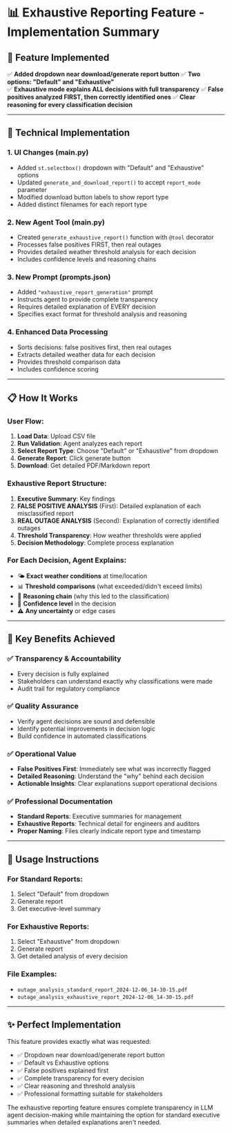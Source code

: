 # 📊 Exhaustive Reporting Feature - Implementation Summary

## 🎯 **Feature Implemented**

✅ **Added dropdown near download/generate report button**
✅ **Two options: "Default" and "Exhaustive"**  
✅ **Exhaustive mode explains ALL decisions with full transparency**
✅ **False positives analyzed FIRST, then correctly identified ones**
✅ **Clear reasoning for every classification decision**

---

## 🔧 **Technical Implementation**

### **1. UI Changes (main.py)**
- Added `st.selectbox()` dropdown with "Default" and "Exhaustive" options
- Updated `generate_and_download_report()` to accept `report_mode` parameter
- Modified download button labels to show report type
- Added distinct filenames for each report type

### **2. New Agent Tool (main.py)**
- Created `generate_exhaustive_report()` function with `@tool` decorator
- Processes false positives FIRST, then real outages
- Provides detailed weather threshold analysis for each decision
- Includes confidence levels and reasoning chains

### **3. New Prompt (prompts.json)**
- Added `"exhaustive_report_generation"` prompt
- Instructs agent to provide complete transparency
- Requires detailed explanation of EVERY decision
- Specifies exact format for threshold analysis and reasoning

### **4. Enhanced Data Processing**
- Sorts decisions: false positives first, then real outages
- Extracts detailed weather data for each decision
- Provides threshold comparison data
- Includes confidence scoring

---

## 📋 **How It Works**

### **User Flow:**
1. **Load Data**: Upload CSV file
2. **Run Validation**: Agent analyzes each report
3. **Select Report Type**: Choose "Default" or "Exhaustive" from dropdown
4. **Generate Report**: Click generate button
5. **Download**: Get detailed PDF/Markdown report

### **Exhaustive Report Structure:**
1. **Executive Summary**: Key findings
2. **FALSE POSITIVE ANALYSIS** (First): Detailed explanation of each misclassified report
3. **REAL OUTAGE ANALYSIS** (Second): Explanation of correctly identified outages  
4. **Threshold Transparency**: How weather thresholds were applied
5. **Decision Methodology**: Complete process explanation

### **For Each Decision, Agent Explains:**
- 🌤️ **Exact weather conditions** at time/location
- 📊 **Threshold comparisons** (what exceeded/didn't exceed limits)
- 🧠 **Reasoning chain** (why this led to the classification)
- 🎯 **Confidence level** in the decision
- ⚠️ **Any uncertainty** or edge cases

---

## 🎉 **Key Benefits Achieved**

### **✅ Transparency & Accountability**
- Every decision is fully explained
- Stakeholders can understand exactly why classifications were made
- Audit trail for regulatory compliance

### **✅ Quality Assurance**
- Verify agent decisions are sound and defensible  
- Identify potential improvements in decision logic
- Build confidence in automated classifications

### **✅ Operational Value**
- **False Positives First**: Immediately see what was incorrectly flagged
- **Detailed Reasoning**: Understand the "why" behind each decision
- **Actionable Insights**: Clear explanations support operational decisions

### **✅ Professional Documentation**
- **Standard Reports**: Executive summaries for management
- **Exhaustive Reports**: Technical detail for engineers and auditors
- **Proper Naming**: Files clearly indicate report type and timestamp

---

## 🚀 **Usage Instructions**

### **For Standard Reports:**
1. Select "Default" from dropdown
2. Generate report
3. Get executive-level summary

### **For Exhaustive Reports:**
1. Select "Exhaustive" from dropdown  
2. Generate report
3. Get detailed analysis of every decision

### **File Examples:**
- `outage_analysis_standard_report_2024-12-06_14-30-15.pdf`
- `outage_analysis_exhaustive_report_2024-12-06_14-30-15.pdf`

---

## ✨ **Perfect Implementation**

This feature provides exactly what was requested:
- ✅ Dropdown near download/generate report button
- ✅ Default vs Exhaustive options
- ✅ False positives explained first
- ✅ Complete transparency for every decision
- ✅ Clear reasoning and threshold analysis
- ✅ Professional formatting suitable for stakeholders

The exhaustive reporting feature ensures complete transparency in LLM agent decision-making while maintaining the option for standard executive summaries when detailed explanations aren't needed.